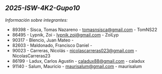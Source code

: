 ***2025-ISW-4K2-Gupo10***
---
*Información sobre integrantes:*

- 89398 - Sisca, Tomas Nazareno - tomasnsisca@gmail.com - TomNS22
- 86495 - Lypnik, Zoi - lypnik.zoi@gmail.com - ZoiLyp
- 90317 - Blencio, Juan Mateo -
- 82603 - Maldonado,  Francisco Daniel - 
- 90023 - Carreras, Nicolás - nicolascarreras023@gmail.com - NicolasCarreras23
- 86199 - Ladux, Carlos Agustin - caladux88@gmail.com - caladux
- 91140 - Salum, Mauricio - maurisalum@gmail.com - maurisalum
